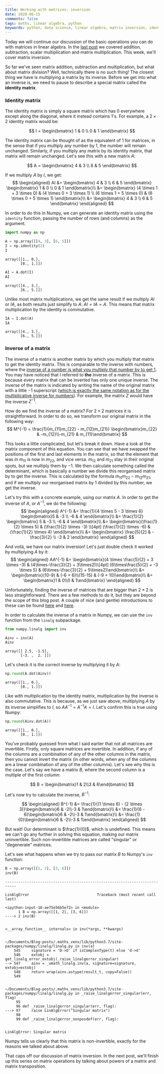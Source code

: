```yaml
---
title: Working with matrices: inversion   
date: 2020-06-15   
comments: false  
tags: maths, linear algebra, python  
keywords: python, data science, linear algebra, matrix inversion, identity matrix, numpy
---
```


Today we will continue our discussion of the basic operations you can do with matrices in linear algebra. In the [last post]({filename}2020-06-01-matrices-addition-subtraction-and-multiplication.md) we covered addition, subtraction, scalar multiplication and matrix multiplication. This week, we'll cover matrix inversion.

So far we've seen matrix addition, subtraction and multiplication, but what about matrix division? Well, technically there is no such thing! The closest thing we have is multiplying a matrix by its inverse. Before we get into what an inverse is, we need to pause to describe a special matrix called the **identity matrix**. 

### Identity matrix

The identity matrix is simply a square matrix which has 0 everywhere except along the diagonal, where it instead contains 1's. For example, a $2 \times 2$ identity matrix would be:

$$
I = \begin{bmatrix} 1 & 0 \\ 0 & 1 \end{bmatrix}
$$

The identity matrix can be thought of as the equivalent of 1 for matrices, in the sense that if you multiply any number by 1, the number will remain unchanged. Similarly, if you multiply any matrix by its identity matrix, that matrix will remain unchanged. Let's see this with a new matrix $A$:

$$
A = \begin{bmatrix} 4 & 3 \\ 6 & 5 \end{bmatrix}
$$

If we multiply $A$ by $I$, we get:
$$
\begin{aligned}
AI &= \begin{bmatrix} 4 & 3 \\ 6 & 5 \end{bmatrix} \begin{bmatrix} 1 & 0 \\ 0 & 1 \end{bmatrix}\\
&= \begin{bmatrix} (4 \times 1 + 3 \times 0) & (4 \times 0 + 3 \times 1) \\ (6 \times 1 + 5 \times 0) & (6 \times 0 + 5 \times 1) \end{bmatrix}\\
&= \begin{bmatrix} 4 & 3 \\ 6 & 5 \end{bmatrix}
\end{aligned}
$$

In order to do this in Numpy, we can generate an identity matrix using the `identity` function, passing the number of rows (and columns) as the argument.


```python
import numpy as np

A = np.array([[4, 3], [6, 5]])
I = np.identity(2)
I
```




    array([[1., 0.],
           [0., 1.]])




```python
AI = A.dot(I)
AI
```




    array([[4., 3.],
           [6., 5.]])



Unlike most matrix multiplications, we get the same result if we multiply $AI$ or $IA$, as both results just simplify to $A$: $AI = IA = A$. This means that matrix multiplication by the identity is commutative.


```python
IA = I.dot(A)
IA
```




    array([[4., 3.],
           [6., 5.]])



### Inverse of a matrix

The inverse of a matrix is another matrix by which you multiply that matrix to get the identity matrix. This is comparable to the inverse with numbers, where the [inverse of a number is what you multiply that number by to get 1](https://www.mathsisfun.com/numbers/inverse.html). You may have noticed that I referred to **the** inverse of a matrix. This is because every matrix that can be inverted has only one unique inverse. The inverse of the matrix is indicated by writing the name of the original matrix with a little $-1$ superscript ([which is exactly the same notation as for the multiplicative inverse for numbers](https://www.mathsisfun.com/numbers/inverse.html)). For example, the matrix $Z$ would have the inverse $Z^{-1}$.

How do we find the inverse of a matrix? For $2 \times 2$ matrices it is straightforward. In order to do so, we transform our original matrix in the following way:
$$
M^{-1} = \frac{1}{m_{11}m_{22} - m_{12}m_{21}} \begin{bmatrix}m_{22} & -m_{12}\\-m_{21} & m_{11}\end{bmatrix}
$$

This looks a little complicated, but let's break it down. Have a look at the matrix component of this equation. You can see that we have swapped the positions of the first and last elements in the matrix, so that the element that was in $m_{11}$ is now in $m_{22}$, and vice versa. $m_{12}$ and $m_{21}$ stay in their original spots, but we multiply them by $-1$. We then calculate something called the determinant, which is basically a number we divide this reorganised matrix by to get the inverse. This is calculated by the formula $m_{11}m_{22} - m_{12}m_{21}$, and if we multiply our reorganised matrix by $1$ divided by this number, we get the inverse.

Let's try this with a concrete example, using our matrix $A$. In order to get the inverse of $A$, or $A^{-1}$, we do the following:
$$
\begin{aligned}
A^{-1} &= \frac{1}{4 \times 5 - 3 \times 6} \begin{bmatrix}5 & -3 \\ -6 & 4 \end{bmatrix}\\
&= \frac{1}{2} \begin{bmatrix} 5 & -3 \\ -6 & 4 \end{bmatrix}\\
&= \begin{bmatrix}(\frac{1}{2} \times 5) & (\frac{1}{2} \times -3) \\[4pt] (\frac{1}{2} \times -6) & (\frac{1}{2} \times 4) \end{bmatrix}\\
&= \begin{bmatrix} \frac{5}{2} & -\frac{3}{2} \\ -3 & 2 \end{bmatrix}
\end{aligned}
$$

And voilà, we have our matrix inversion! Let's just double check it worked by multiplying $A$ by it:
$$
\begin{aligned}
AA^{-1} &= \begin{bmatrix}(4 \times \frac{5}{2} + 3 \times -3) & (4\times-\frac{3}{2} + 3\times2)\\[4pt] (6\times\frac{5}{2} + -3 \times 5) & (6\times-\frac{3}{2} + 5\times2)\end{bmatrix}\\
&= \begin{bmatrix}(10-9) & (-6 + 6)\\(15-15) & (-9 + 10)\end{bmatrix}\\
&= \begin{bmatrix}1 & 0\\0 & 1\end{bmatrix}
\end{aligned}
$$

Unfortunately, finding the inverse of matrices that are bigger than $2 \times 2$ is less straightforward. There are a few methods to do it, but they are beyond the scope of this blog post. A couple of nice (and gentle) introductions to these can be found [here](https://www.mathsisfun.com/algebra/matrix-inverse-row-operations-gauss-jordan.html) and [here](https://www.mathsisfun.com/algebra/matrix-inverse-minors-cofactors-adjugate.html).

In order to calculate the inverse of a matrix in Numpy, we can use the `inv` function from the `linalg` subpackage.


```python
from numpy.linalg import inv

Ainv = inv(A)
Ainv
```




    array([[ 2.5, -1.5],
           [-3. ,  2. ]])



Let's check it is the correct inverse by multiplying it by $A$:


```python
np.round(A.dot(Ainv))
```




    array([[1., 0.],
           [0., 1.]])



Like with multiplication by the identity matrix, multiplication by the inverse is also commutative. This is because, as we just saw above, multiplying $A$ by its inverse simplifies to $I$, so $AA^{-1} = A^{-1}A = I$. Let's confirm this is true using Numpy:


```python
np.round(Ainv.dot(A))
```




    array([[1., 0.],
           [0., 1.]])



You've probably guessed from what I said earlier that not all matrices are invertible. Firstly, only square matrices are invertible. In addition, if any of the columns are a combination of any of the other columns in the matrix, then you cannot invert the matrix (in other words, when any of the columns are a linear combination of any of the other columns). Let's see why this is the case. Let's say we have a matrix $B$, where the second column is a multiple of the first column:

$$
B = \begin{bmatrix}1 & 2\\3 & 6\end{bmatrix}
$$

Let's now try to calculate the inverse, $B^{-1}$:

$$
\begin{aligned}
B^{-1} &= \frac{1}{(1 \times 6) - (2 \times 3)}\begin{bmatrix}6 & -2\\-3 & 1\end{bmatrix}\\ 
&= \frac{1}{6 - 6}\begin{bmatrix}6 & -2\\-3 & 1\end{bmatrix}\\ 
&= \frac{1}{0}\begin{bmatrix}6 & -2\\-3 & 1\end{bmatrix}
\end{aligned}
$$

But wait! Our determinant is $\frac{1}{0}$, which is undefined. This means we can't go any further in solving this equation, making our matrix uninvertible. Such non-invertible matrices are called "singular" or "degenerate" matrices.

Let's see what happens when we try to pass our matrix $B$ to Numpy's `inv` function:


```python
B = np.array([[1, 2], [3, 6]])
inv(B)
```


    ---------------------------------------------------------------------------

    LinAlgError                               Traceback (most recent call last)

    <ipython-input-18-ae75e56b5e72> in <module>
          1 B = np.array([[1, 2], [3, 6]])
    ----> 2 inv(B)
    

    <__array_function__ internals> in inv(*args, **kwargs)


    ~/Documents/Blog-posts/.maths_venv/lib/python3.7/site-packages/numpy/linalg/linalg.py in inv(a)
        545     signature = 'D->D' if isComplexType(t) else 'd->d'
        546     extobj = get_linalg_error_extobj(_raise_linalgerror_singular)
    --> 547     ainv = _umath_linalg.inv(a, signature=signature, extobj=extobj)
        548     return wrap(ainv.astype(result_t, copy=False))
        549 


    ~/Documents/Blog-posts/.maths_venv/lib/python3.7/site-packages/numpy/linalg/linalg.py in _raise_linalgerror_singular(err, flag)
         95 
         96 def _raise_linalgerror_singular(err, flag):
    ---> 97     raise LinAlgError("Singular matrix")
         98 
         99 def _raise_linalgerror_nonposdef(err, flag):


    LinAlgError: Singular matrix


Numpy tells us clearly that this matrix is non-invertible, exactly for the reasons we talked about above.

That caps off our discussion of matrix inversion. In the next post, we'll finish up this series on matrix operations by talking about powers of a matrix and matrix transposition.